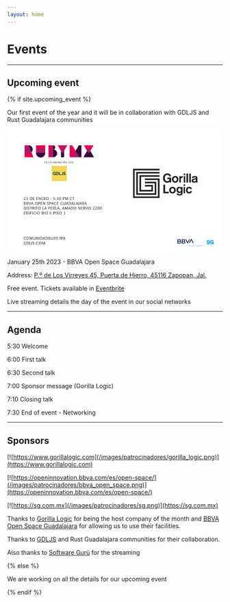 ```yaml
---
layout: home
---
```


# Events

---

## Upcoming event

{% if site.upcoming_event %}

Our first event of the year and it will be in collaboration with GDLJS and Rust Guadalajara communities

![](/images/eventos/enero_2023/primer_anuncio.png)

January 25th 2023 - BBVA Open Space Guadalajara

Address: [P.º de Los Virreyes 45, Puerta de Hierro, 45116 Zapopan, Jal.](https://goo.gl/maps/x4ntc8NY8e8LLbDq9)

Free event. Tickets available in [Eventbrite](https://www.eventbrite.com/e/comunidad-ruby-mx-sesion-enero-2023-tickets-496420496067)

Live streaming details the day of the event in our social networks

---

## Agenda


5:30 Welcome

6:00 First talk

6:30 Second talk

7:00 Sponsor message (Gorilla Logic)

7:10 Closing talk

7:30 End of event - Networking

---

## Sponsors

[![https://www.gorillalogic.com](/images/patrocinadores/gorilla_logic.png)](https://www.gorillalogic.com)

[![https://openinnovation.bbva.com/es/open-space/](/images/patrocinadores/bbva_open_space.png)](https://openinnovation.bbva.com/es/open-space/)

[![https://sg.com.mx](/images/patrocinadores/sg.png)](https://sg.com.mx)

Thanks to [Gorilla Logic](https://www.gorillalogic.com) for being the host company of the month and [BBVA Open Space Guadalajara](https://openinnovation.bbva.com/es/open-space) for allowing us to use their facilities.

Thanks to [GDLJS](https://www.gdljs.com/) and Rust Guadalajara communities for their collaboration.

Also thanks to [Software Gurú](https://sg.com.mx/) for the streaming

{% else %}

We are working on all the details for our upcoming event

{% endif %}
